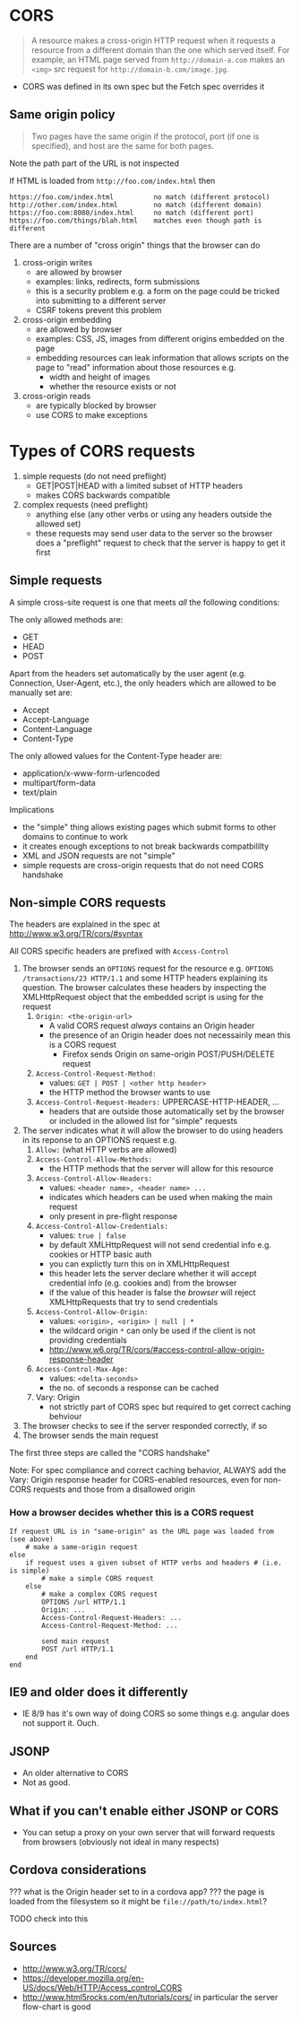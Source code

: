 # CORS

> A resource makes a cross-origin HTTP request when it requests a resource from
> a different domain than the one which served itself. For example, an HTML
> page served from `http://domain-a.com` makes an `<img>` src request for
> `http://domain-b.com/image.jpg`.

* CORS was defined in its own spec but the Fetch spec overrides it

## Same origin policy

> Two pages have the same origin if the protocol, port (if one is specified), and host are the same for both pages.

Note the path part of the URL is not inspected

If HTML is loaded from `http://foo.com/index.html` then

```
https://foo.com/index.html          no match (different protocol)
http://other.com/index.html         no match (different domain)
https://foo.com:8080/index.html     no match (different port)
https://foo.com/things/blah.html    matches even though path is different
```

There are a number of "cross origin" things that the browser can do

1. cross-origin writes
    * are allowed by browser
    * examples: links, redirects, form submissions
    * this is a security problem e.g. a form on the page could be tricked into submitting to a different server
    * CSRF tokens prevent this problem
1. cross-origin embedding
    * are allowed by browser
    * examples: CSS, JS, images from different origins embedded on the page
    * embedding resources can leak information that allows scripts on the page to "read" information about those resources e.g.
        * width and height of images
        * whether the resource exists or not
1. cross-origin reads
    * are typically blocked by browser
    * use CORS to make exceptions

# Types of CORS requests

1. simple requests (do not need preflight)
    * GET|POST|HEAD with a limited subset of HTTP headers
    * makes CORS backwards compatible
2. complex requests (need preflight)
    * anything else (any other verbs or using any headers outside the allowed set)
    * these requests may send user data to the server so the browser does a "preflight" request to check that the server is happy to get it first

## Simple requests

A simple cross-site request is one that meets *all* the following conditions:

The only allowed methods are:

* GET
* HEAD
* POST

Apart from the headers set automatically by the user agent (e.g. Connection,
User-Agent, etc.), the only headers which are allowed to be manually set are:

* Accept
* Accept-Language
* Content-Language
* Content-Type

The only allowed values for the Content-Type header are:

* application/x-www-form-urlencoded
* multipart/form-data
* text/plain

Implications

* the "simple" thing allows existing pages which submit forms to other domains to continue to work
* it creates enough exceptions to not break backwards compatbililty
* XML and JSON requests are not "simple"
* simple requests are cross-origin requests that do not need CORS handshake

## Non-simple CORS requests

The headers are explained in the spec at http://www.w3.org/TR/cors/#syntax

All CORS specific headers are prefixed with `Access-Control`

1. The browser sends an `OPTIONS` request for the resource e.g. `OPTIONS
   /transactions/23 HTTP/1.1` and some HTTP headers explaining its question.
   The browser calculates these headers by inspecting the XMLHttpRequest object
   that the embedded script is using for the request
    1. `Origin: <the-origin-url>`
        * A valid CORS request _always_ contains an Origin header
        * the presence of an Origin header does not necessairily mean this is a CORS request
            * Firefox sends Origin on same-origin POST/PUSH/DELETE request
    2. `Access-Control-Request-Method:`
        * values: `GET | POST | <other http header>`
        * the HTTP method the browser wants to use
    3. `Access-Control-Request-Headers:` UPPERCASE-HTTP-HEADER, ...
        * headers that are outside those automatically set by the browser or included in the allowed list for "simple" requests
2. The server indicates what it will allow the browser to do using headers in its reponse to an OPTIONS request e.g.
    1. `Allow:` (what HTTP verbs are allowed)
    2. `Access-Control-Allow-Methods:`
        * the HTTP methods that the server will allow for this resource
    3. `Access-Control-Allow-Headers:`
        * values: `<header name>, <header name> ...`
        * indicates which headers can be used when making the main request
        * only present in pre-flight response
    4. `Access-Control-Allow-Credentials:`
        * values: `true | false`
        * by default XMLHttpRequest will not send credential info e.g. cookies or HTTP basic auth
        * you can explictly turn this on in XMLHttpRequest
        * this header lets the server declare whether it will accept credential info (e.g. cookies and) from the browser
        * if the value of this header is false the _browser_ will reject XMLHttpRequests that try to send credentials
    5. `Access-Control-Allow-Origin:`
        * values: `<origin>, <origin> | null | *`
        * the wildcard origin `*` can only be used if the client is not providing credentials
        * http://www.w6.org/TR/cors/#access-control-allow-origin-response-header
    7. `Access-Control-Max-Age:`
        * values: `<delta-seconds>`
        * the no. of seconds a response can be cached
    8. Vary: Origin
        * not strictly part of CORS spec but required to get correct caching behviour
3. The browser checks to see if the server responded correctly, if so
4. The browser sends the main request

The first three steps are called the "CORS handshake"

Note: For spec compliance and correct caching behavior, ALWAYS add the Vary:
Origin response header for CORS-enabled resources, even for non-CORS requests
and those from a disallowed origin


### How a browser decides whether this is a CORS request

```
If request URL is in "same-origin" as the URL page was loaded from (see above)
    # make a same-origin request
else
    if request uses a given subset of HTTP verbs and headers # (i.e. is simple)
        # make a simple CORS request
    else
        # make a complex CORS request
        OPTIONS /url HTTP/1.1
        Origin: ...
        Access-Control-Request-Headers: ...
        Access-Control-Request-Method: ...

        send main request
        POST /url HTTP/1.1
    end
end
```

## IE9 and older does it differently

* IE 8/9 has it's own way of doing CORS so some things e.g. angular does not support it. Ouch.

## JSONP

* An older alternative to CORS
* Not as good.

## What if you can't enable either JSONP or CORS

* You can setup a proxy on your own server that will forward requests from browsers (obviously not ideal in many respects)

## Cordova considerations

??? what is the Origin header set to in a cordova app?
??? the page is loaded from the filesystem so it might be `file://path/to/index.html`?

TODO check into this

## Sources

* http://www.w3.org/TR/cors/
* https://developer.mozilla.org/en-US/docs/Web/HTTP/Access_control_CORS
* http://www.html5rocks.com/en/tutorials/cors/ in particular the server flow-chart is good
